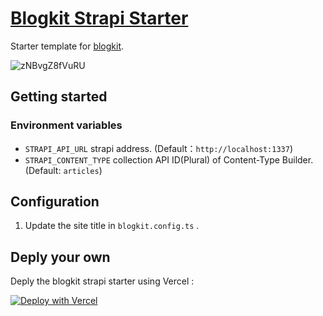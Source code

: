 # [Blogkit Strapi Starter](https://github.com/2nthony/blogkit-strapi-starter)

Starter template for [blogkit](https://github.com/2nthony/blogkit).

![zNBvgZ8fVuRU](https://cdn.jsdelivr.net/gh/2nthony/statics@main/uPic/zNBvgZ8fVuRU.png)

## Getting started

### Environment variables

- `STRAPI_API_URL` strapi address. (Default：`http://localhost:1337`)
- `STRAPI_CONTENT_TYPE` collection API ID(Plural) of Content-Type Builder. (Default: `articles`)

## Configuration

1. Update the site title in `blogkit.config.ts` .

## Deply your own

Deply the blogkit strapi starter using Vercel :

[![Deploy with Vercel](https://vercel.com/button)](https://vercel.com/new/clone?repository-url=https%3A%2F%2Fgithub.com%2F2nthony%2Fblogkit-strapi-starter&env=STRAPI_API_URL,STRAPI_CONTENT_TYPE)
